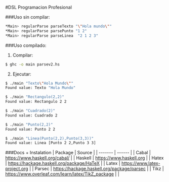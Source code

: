 #DSL Programacion Profesional

###Uso sin compilar:

```sh
*Main> regularParse parseTexto "\"Hola mundo\""
*Main> regularParse parsePunto "1 2"
*Main> regularParse parseLinea  "2 1 2 3"
```
###Uso compilado: 

1) Compilar:	

```sh
$ ghc -o main parsev2.hs
```

2) Ejecutar:

```sh
$ ./main "Texto\"Hola Mundo\""
Found value: Texto "Hola Mundo"

$ ./main "Rectangulo(2,2)"
Found value: Rectangulo 2 2

$ ./main "Cuadrado(2)"
Found value: Cuadrado 2

$ ./main "Punto(2,2)"
Found value: Punto 2 2

$ ./main "Linea(Punto(2,2),Punto(3,3))"
Found value: Linea [Punto 2 2,Punto 3 3]
```

###Docs + Instalation
| Package | Source |
| ------- | ------ |
| Cabal | https://www.haskell.org/cabal/ |
| Haskell | https://www.haskell.org |
| Hatex | https://hackage.haskell.org/package/HaTeX |
| Latex | https://www.latex-project.org |
| Parsec | https://hackage.haskell.org/package/parsec |
| Tikz | https://www.overleaf.com/learn/latex/TikZ_package |
| 
